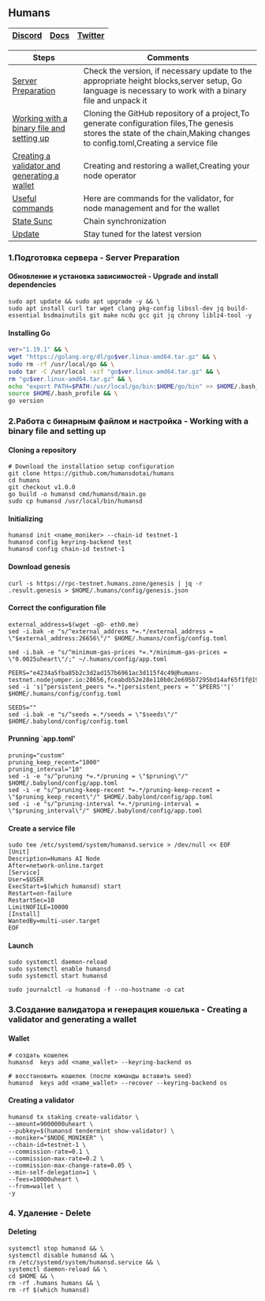## Humans

[Discord](https://discord.gg/humansdotai) | [Docs](https://docs.humans.zone/) | [Twitter](https://twitter.com/humansdotai)
--- | --- | ---

Steps | Comments
--- | --- |
[Server Preparation](https://github.com/DanilJPG/nodes_testnets/blob/main/Humans/Readme.md#:~:text=1.%D0%9F%D0%BE%D0%B4%D0%B3%D0%BE%D1%82%D0%BE%D0%B2%D0%BA%D0%B0%20%D1%81%D0%B5%D1%80%D0%B2%D0%B5%D1%80%D0%B0%20%2D%20Server%20Preparation) | Check the version, if necessary update to the appropriate height blocks,server setup, Go language is necessary to work with a binary file and unpack it
[Working with a binary file and setting up](https://github.com/DanilJPG/nodes_testnets/blob/main/Humans/Readme.md#:~:text=2.%D0%A0%D0%B0%D0%B1%D0%BE%D1%82%D0%B0%20%D1%81%20%D0%B1%D0%B8%D0%BD%D0%B0%D1%80%D0%BD%D1%8B%D0%BC%20%D1%84%D0%B0%D0%B9%D0%BB%D0%BE%D0%BC%20%D0%B8%20%D0%BD%D0%B0%D1%81%D1%82%D1%80%D0%BE%D0%B9%D0%BA%D0%B0%20%2D%20Working%20with%20a%20binary%20file%20and%20setting%20up) | Cloning the GitHub repository of a project,To generate configuration files,The genesis stores the state of the chain,Making changes to config.toml,Creating a service file
[Creating a validator and generating a wallet](https://github.com/DanilJPG/nodes_testnets/blob/main/Babylon%20Chain/Readme.md#:~:text=3.%D0%A1%D0%BE%D0%B7%D0%B4%D0%B0%D0%BD%D0%B8%D0%B5%20%D0%B2%D0%B0%D0%BB%D0%B8%D0%B4%D0%B0%D1%82%D0%BE%D1%80%D0%B0%20%D0%B8%20%D0%B3%D0%B5%D0%BD%D0%B5%D1%80%D0%B0%D1%86%D0%B8%D1%8F%20%D0%BA%D0%BE%D1%88%D0%B5%D0%BB%D1%8C%D0%BA%D0%B0%20%2D%20Creating%20a%20validator%20and%20generating%20a%20wallet) | Creating and restoring a wallet,Creating your node operator
[Useful commands]() | Here are commands for the validator, for node management and for the wallet
[State Sunc]() | Chain synchronization
[Update]() | Stay tuned for the latest version

### 1.Подготовка сервера - Server Preparation 
#### Обновление и установка зависимостей - Upgrade and install dependencies
```Shell
sudo apt update && sudo apt upgrade -y && \
sudo apt install curl tar wget clang pkg-config libssl-dev jq build-essential bsdmainutils git make ncdu gcc git jq chrony liblz4-tool -y
```
#### Installing Go
```Bash
ver="1.19.1" && \
wget "https://golang.org/dl/go$ver.linux-amd64.tar.gz" && \
sudo rm -rf /usr/local/go && \
sudo tar -C /usr/local -xzf "go$ver.linux-amd64.tar.gz" && \
rm "go$ver.linux-amd64.tar.gz" && \
echo "export PATH=$PATH:/usr/local/go/bin:$HOME/go/bin" >> $HOME/.bash_profile && \
source $HOME/.bash_profile && \
go version
```

### 2.Работа с бинарным файлом и настройка - Working with a binary file and setting up
#### Cloning a repository 
```Shell
# Download the installation setup configuration
git clone https://github.com/humansdotai/humans
cd humans
git checkout v1.0.0
go build -o humansd cmd/humansd/main.go
sudo cp humansd /usr/local/bin/humansd
```

#### Initializing 
```Shell
humansd init <name_moniker> --chain-id testnet-1
humansd config keyring-backend test
humansd config chain-id testnet-1
```

#### Download genesis
```Shell
curl -s https://rpc-testnet.humans.zone/genesis | jq -r .result.genesis > $HOME/.humans/config/genesis.json
```

#### Correct the configuration file
```Shell
external_address=$(wget -qO- eth0.me)
sed -i.bak -e "s/^external_address *=.*/external_address = \"$external_address:26656\"/" $HOME/.humans/config/config.toml

sed -i.bak -e "s/^minimum-gas-prices *=.*/minimum-gas-prices = \"0.0025uheart\"/;" ~/.humans/config/app.toml

PEERS="e4234a5fba85b2c3d2ad157b6961ac3d115f4c49@humans-testnet.nodejumper.io:28656,fceabdb52e28e110b0c2e695b7295bd14af65f1f@195.201.59.194:26656,d5daa4f7089019fb845f18b0dd9ac9b47c3afe93@23.88.71.247:30656,d5e444638a236c6cf3e09167224f48b2f77a6611@185.198.27.109:2556,5c27e54b2b8a597cbbd1c43905d2c18a67637644@142.132.231.118:56656,dee3d7cbbb1ac884c008fefab23d53dc9d96b846@185.219.142.182:26656,e1fc3fd90808ff158102ef003ef7b6f056d7e27d@185.16.39.19:26656,198b1c1f136e5d24f33c218a027dd6394dab74ab@135.181.82.28:26656,636648f03fdda72d7caec67fcbf5e20a8a53d590@109.123.244.178:26656,01abf63cc2b799bb53d4d1a8c12f8713737e84ca@157.245.52.27:26656,17f4b40a52cb18293edc4f3c13e33efd09f446d4@65.109.53.60:26656,f88a461adb2db0ffdc9fed8d3caab08a4b327ce7@65.108.231.124:17656,327d518a106ac960f1d5ea78c228c244f0942562@82.65.197.168:26656,2f33b1312afcfffabae9f417bba0d29fe05f609d@65.108.78.101:26656,412888b64c840b879e34bd080dc233603bdd04b6@85.173.113.198:23656,049d4807acc00a42ed64a57b5f58c1c89d5be9db@65.109.88.180:15656,c2cf4e1d0da9ac1e8be5d5288d0bf8e8052b2d86@65.109.92.148:60856,4853c63022259d8c9f64c73353600249d905d227@212.90.121.121:13656,3f13ad6e8795479b051d147a5049bf4bd0a63817@65.109.87.88:22656,e0d59d2c5058552f536f4d21227f6d1050a16d57@65.109.106.91:22656,67826eb77eab91711f938132a9416dd1ec615b1b@65.109.88.254:39656,76c37181ddb27a9917a465d27be248891d85425d@162.248.224.186:26656,f9b186dffae34134d108e215b8d471c22f9f5b02@195.3.222.188:26656,dc4d6e5bc6a6a75f177d4d59ad584f9fbd3eb009@104.248.232.113:13656,d62cc03a547509ff40d7496c35471c3d640b9f61@34.68.218.99:26656,69822c67487d4907f162fdd6d42549e1df60c82d@65.21.224.248:26656,e8c875d2462e66ed5ee2671df4ba310cc9f8a4bf@95.214.55.62:60556,6aab8fbe8d8b8b61a17976f3b154282bec3a2d6c@176.9.22.117:12656,df698e4ff0e45324d67d312581574be8f3c1c4f1@144.76.27.79:46656,70adc2b27a27c69757d7399a21e1e80ee2703d94@65.109.84.215:60856,16e6bdd012b108e2a6ebe5fb26a31d0157238850@104.248.240.13:26656,f0a662bb16f6734f96c287d7012d8b004dc24c67@65.109.92.235:11026,96622dab2bebab9ff2ae2720feac5866215ad5b7@104.248.254.182:26656,28cee93eee4b0b800b362f8bba5a3edd25ff1030@195.201.83.166:48656,33f0ebee09c9420fbc56c61548eab66c5ebdbeb5@91.223.3.144:26756,c5d5a7b399867350c393f76988e2126012f2e064@75.119.133.212:26656,96fc064917274a80d43985a5c3440254dcae5dc9@65.108.134.208:36656,aec858a71cd3a57f7da8bcd5e80eca17d269af21@159.223.212.84:17656,739c605c870d8ef83a2e168fbaa77d6acfbe0de3@65.21.129.95:26656,184d6a0b185e263245810f6b8778aad49741c074@213.136.90.117:26656,c692c561c78549f4cfa8be220913189d5e35da30@164.90.221.176:26656,9d72348318e67750c9bb1e2a12c6a53fae7911eb@75.119.130.88:26656,a4f9fd8d76dd3fb4fc72b174be1e3bd6590a4d53@45.147.176.14:26656,54ca3e14e71fefb83ada327bcab7eed603907af3@65.109.165.99:26656,1e32e98f500f95ffde43236ec84153a051621130@15.235.80.84:26656,2685f8e77fec93c99a55f2adb13835a50124d04e@135.181.18.112:55686,958509db695a02e9cf514bb99793051bea11af45@65.109.88.251:11026,e42caa91e00da31258aa1b7b9a9e5d64062d6739@167.172.72.136:26656,f981952b0d46439b7bc1de9053865f72bcf662df@157.230.240.157:26656,f3d94eb33bad79e57af24743cea52cb3fbbbf45c@65.109.70.23:18456,7b0b40f045e66d83760859f42e8e95ce7ad93409@88.99.164.158:1166"
sed -i 's|^persistent_peers *=.*|persistent_peers = "'$PEERS'"|' $HOME/.humans/config/config.toml

SEEDS=""
sed -i.bak -e "s/^seeds =.*/seeds = \"$seeds\"/" $HOME/.babylond/config/config.toml
```
#### Prunning `app.toml'
```Shell
pruning="custom"
pruning_keep_recent="1000"
pruning_interval="10"
sed -i -e "s/^pruning *=.*/pruning = \"$pruning\"/" $HOME/.babylond/config/app.toml
sed -i -e "s/^pruning-keep-recent *=.*/pruning-keep-recent = \"$pruning_keep_recent\"/" $HOME/.babylond/config/app.toml
sed -i -e "s/^pruning-interval *=.*/pruning-interval = \"$pruning_interval\"/" $HOME/.babylond/config/app.toml
```

#### Create a service file
```Shell
sudo tee /etc/systemd/system/humansd.service > /dev/null << EOF
[Unit]
Description=Humans AI Node
After=network-online.target
[Service]
User=$USER
ExecStart=$(which humansd) start
Restart=on-failure
RestartSec=10
LimitNOFILE=10000
[Install]
WantedBy=multi-user.target
EOF
```

#### Launch
```Shell
sudo systemctl daemon-reload
sudo systemctl enable humansd
sudo systemctl start humansd

sudo journalctl -u humansd -f --no-hostname -o cat
```


### 3.Создание валидатора и генерация кошелька - Creating a validator and generating a wallet
#### Wallet 
```Shell
# создать кошелек
humansd  keys add <name_wallet> --keyring-backend os

# восстановить кошелек (после команды вставить seed)
humansd  keys add <name_wallet> --recover --keyring-backend os
```

#### Creating a validator 
```Shell
humansd tx staking create-validator \
--amount=9000000uheart \
--pubkey=$(humansd tendermint show-validator) \
--moniker="$NODE_MONIKER" \
--chain-id=testnet-1 \
--commission-rate=0.1 \
--commission-max-rate=0.2 \
--commission-max-change-rate=0.05 \
--min-self-delegation=1 \
--fees=10000uheart \
--from=wallet \
-y
```

### 4. Удаление - Delete
#### Deleting
```Shell
systemctl stop humansd && \
systemctl disable humansd && \
rm /etc/systemd/system/humansd.service && \
systemctl daemon-reload && \
cd $HOME && \
rm -rf .humans humans && \
rm -rf $(which humansd)
